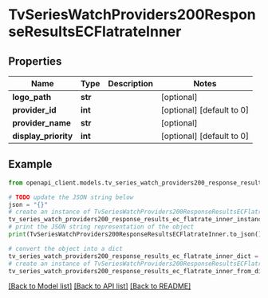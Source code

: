 # TvSeriesWatchProviders200ResponseResultsECFlatrateInner


## Properties

Name | Type | Description | Notes
------------ | ------------- | ------------- | -------------
**logo_path** | **str** |  | [optional] 
**provider_id** | **int** |  | [optional] [default to 0]
**provider_name** | **str** |  | [optional] 
**display_priority** | **int** |  | [optional] [default to 0]

## Example

```python
from openapi_client.models.tv_series_watch_providers200_response_results_ec_flatrate_inner import TvSeriesWatchProviders200ResponseResultsECFlatrateInner

# TODO update the JSON string below
json = "{}"
# create an instance of TvSeriesWatchProviders200ResponseResultsECFlatrateInner from a JSON string
tv_series_watch_providers200_response_results_ec_flatrate_inner_instance = TvSeriesWatchProviders200ResponseResultsECFlatrateInner.from_json(json)
# print the JSON string representation of the object
print(TvSeriesWatchProviders200ResponseResultsECFlatrateInner.to_json())

# convert the object into a dict
tv_series_watch_providers200_response_results_ec_flatrate_inner_dict = tv_series_watch_providers200_response_results_ec_flatrate_inner_instance.to_dict()
# create an instance of TvSeriesWatchProviders200ResponseResultsECFlatrateInner from a dict
tv_series_watch_providers200_response_results_ec_flatrate_inner_from_dict = TvSeriesWatchProviders200ResponseResultsECFlatrateInner.from_dict(tv_series_watch_providers200_response_results_ec_flatrate_inner_dict)
```
[[Back to Model list]](../README.md#documentation-for-models) [[Back to API list]](../README.md#documentation-for-api-endpoints) [[Back to README]](../README.md)


